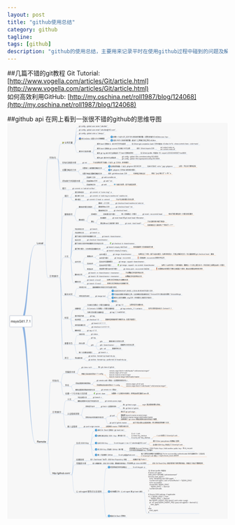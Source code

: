 ```yaml
---
layout: post
title: "github使用总结"
category: github
tagline: 
tags: [github]
description: "github的使用总结，主要用来记录平时在使用github过程中碰到的问题及解决方法"
---
```


##几篇不错的git教程
Git Tutorial: [http://www.vogella.com/articles/Git/article.html](http://www.vogella.com/articles/Git/article.html)  
如何高效利用GitHub: [http://my.oschina.net/roll1987/blog/124068](http://my.oschina.net/roll1987/blog/124068)

##github api
在网上看到一张很不错的github的思维导图
[![github思维导图](/demo/img/git-api.png)](/demo/img/git-api.png)
